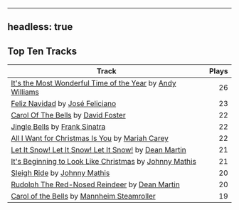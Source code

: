 
---
headless: true
---

## Top Ten Tracks

| Track | Plays |
| --- |  ---: |
|[It's the Most Wonderful Time of the Year](/songs/its-the-most-wonderful-time-of-the-year) by [Andy Williams](/artists/andy-williams-16425)| 26|
|[Feliz Navidad](/songs/feliz-navidad) by [José Feliciano](/artists/jose-feliciano-30507)| 23|
|[Carol Of The Bells](/songs/carol-of-the-bells) by [David Foster](/artists/david-foster-58573)| 22|
|[Jingle Bells](/songs/jingle-bells) by [Frank Sinatra](/artists/frank-sinatra-739)| 22|
|[All I Want for Christmas Is You](/songs/all-i-want-for-christmas-is-you) by [Mariah Carey](/artists/mariah-carey-31885)| 22|
|[Let It Snow! Let It Snow! Let It Snow!](/songs/let-it-snow-let-it-snow-let-it-snow) by [Dean Martin](/artists/dean-martin-6555)| 21|
|[It's Beginning to Look Like Christmas](/songs/its-beginning-to-look-like-christmas) by [Johnny Mathis](/artists/johnny-mathis-14581)| 21|
|[Sleigh Ride](/songs/sleigh-ride) by [Johnny Mathis](/artists/johnny-mathis-14581)| 20|
|[Rudolph The Red-Nosed Reindeer](/songs/rudolph-the-red-nosed-reindeer) by [Dean Martin](/artists/dean-martin-6555)| 20|
|[Carol of the Bells](/songs/carol-of-the-bells) by [Mannheim Steamroller](/artists/mannheim-steamroller-39605)| 19|
